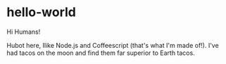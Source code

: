 # hello-world

Hi Humans!

Hubot here, Ilike Node.js and Coffeescript (that's what I'm made of!).
I've had tacos on the moon and find them far superior to Earth tacos.
